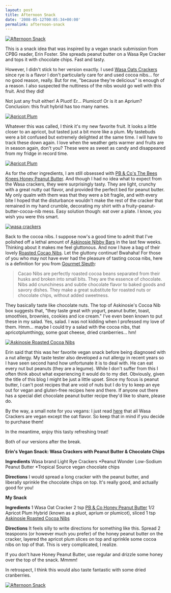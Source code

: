 ```yaml
---
layout: post
title: Afternoon Snack
date: '2008-05-12T00:05:34+00:00'
permalink: afternoon-snack
---
```

<a href="http://www.flickr.com/photos/kstar810/2479176778/in/set-72157604972232191/"><img src="http://farm4.static.flickr.com/3259/2479176778_b8e5c05006.jpg?v=0" alt="Afternoon Snack" /></a>

This is a snack idea that was inspired by a vegan snack submission from CPBG reader, Erin Foster. She spreads peanut butter on a Wasa Rye Cracker and tops it with chocolate chips. Fast and tasty.

However, I didn't stick to her version exactly. I used <a href="http://us.wasa.com/wasa/smpage.fwx?page=595&group=1137&product=1142&main=products">Wasa Oats Crackers</a> since rye is a flavor I don't particularly care for and used cocoa nibs... for no good reason, really. But for me, "because they're delicious" is enough of a reason. I also suspected the nuttiness of the nibs would go well with this fruit. And they did!

Not just any fruit either! A Pluot! Er... Plumicot! Or is it an Aprium? Conclusion: this fruit hybrid has too many names.

<a href="http://farm4.static.flickr.com/3192/2479175622_ea1307d77c.jpg?v=0"><img src="http://farm4.static.flickr.com/3192/2479175622_ea1307d77c.jpg?v=0" alt="Apricot Plum" /></a>

Whatever this was called, I think it's my new favorite fruit. It looks a little closer to an apricot, but tasted just a bit more like a plum. My tastebuds were a bit confused but extremely delighted at the same time. I will have to track these down again. I love when the weather gets warmer and fruits are in season again, don't you? These were as sweet as candy and disappeared from my fridge in record time. 

<a href="http://www.flickr.com/photos/kstar810/2478363469/in/set-72157604972232191/"><img src="http://farm3.static.flickr.com/2155/2478363469_cb80863154.jpg?v=0" alt="Apricot Plum" /></a>

As for the other ingredients, I am still obsessed with <a href="http://www.ilovepeanutbutter.com/detail_17010007__4.html">PB & Co's The Bees Knees Honey Peanut Butter</a>. And though I had no idea what to expect from the Wasa crackers, they were surprisingly tasty. They are light, crunchy with a great nutty oat flavor, and provided the perfect bed for peanut butter. My only qualm with them was that they were a bit fragile, and with every bite I hoped that the disturbance wouldn't make the rest of the cracker that remained in my hand crumble, decorating my shirt with a fruity-peanut-butter-cocoa-nib mess. Easy solution though: eat over a plate. I know, you wish you were this smart.

<a href="http://www.flickr.com/photos/kstar810/2478362685/in/set-72157604972232191/"><img src="http://farm4.static.flickr.com/3257/2478362685_d2000db58f.jpg?v=0" alt="wasa crackers" /></a>

Back to the cocoa nibs. I suppose now's a good time to admit that I've polished off a lethal amount of <a href="https://www.askinosie.com/c-1-chocolate-bars.aspx">Askinosie Nibby Bars</a> in the last few weeks. Thinking about it makes me feel gluttonous. And now I have a bag of their lovely <a href="https://www.askinosie.com/c-2-cocoa-nibs.aspx">Roasted Cocao Nibs</a>. Let the gluttony continue! Bwahaha! For those of you who may not have ever had the pleasure of tasting cocoa nibs, here is a definition for you from <a href="http://www.gourmetsleuth.com/equivalents_substitutions.asp?index=C&tid=1990">Gourmet Sleuth</a>:



<blockquote>Cacao Nibs are perfectly roasted cocoa beans separated from their husks and broken into small bits. They are the essence of chocolate. Nibs add crunchiness and subtle chocolate flavor to baked goods and savory dishes. They make a great substitute for roasted nuts or chocolate chips, without added sweetness.</blockquote>



They basically taste like chocolate nuts. The top of Askinosie's Cocoa Nib box suggests that, "they taste great with yogurt, peanut butter, toast, smoothies, brownies, cookies and ice cream." I've even been known to put these in my salad. Yes, salad. I was not kidding when I professed my love of them. Hmm... maybe I could try a salad with the cocoa nibs, that apricotplumthingy, some goat cheese, dried cranberries... hm!

<a href="http://www.flickr.com/photos/kstar810/2479177526/in/set-72157604972232191/"><img src="http://farm4.static.flickr.com/3191/2479177526_1fa9460f82.jpg?v=0" alt="Askinosie Roasted Cocoa Nibs" /></a>

Erin said that this was her favorite vegan snack before being diagnosed with a nut allergy. My taste tester also developed a nut allergy in recent years so I have seen second hand how unfortunate it is to deal with. He can eat every nut but peanuts (they are a legume). While I don't suffer from this I often think about what experiencing it would do to my diet. Obviously, given the title of this blog I might be just a little upset. Since my focus is peanut butter, I can't post recipes that are void of nuts but I do try to keep an eye out for vegan and gluten-free recipes here and there. If anyone out there has a special diet chocolate peanut butter recipe they'd like to share, please do.

By the way, a small note for you vegans: I just read <a href="http://www.godairyfree.org/Product-Reviews/Snacks/Wasa-Hearty-Rye-Crispbread-Vegan.html">here</a> that all Wasa Crackers are vegan except the oat flavor. So keep that in mind if you decide to purchase them!

In the meantime, enjoy this tasty refreshing treat!

Both of our versions after the break.

<!--more-->

<strong>Erin's Vegan Snack:
Wasa Crackers with Peanut Butter & Chocolate Chips</strong>

<strong>Ingredients</strong>
Wasa brand Light Rye Crackers
*Peanut Wonder Low-Sodium Peanut Butter
*Tropical Source vegan chocolate chips

<strong>Directions</strong>
I would spread a long cracker with the peanut butter, and liberally sprinkle the chocolate chips on top. It's really good, and actually good for you!

<strong>My Snack</strong>

<strong>Ingredients</strong>
1 Wasa Oat Cracker
2 tsp <a href="http://www.ilovepeanutbutter.com/detail_17010007__4.html">PB & Co Honey Peanut Butter</a>
1/2 Apricot Plum Hybrid (known as a pluot, aprium or plumicot), sliced
1 tsp <a href="https://www.askinosie.com/c-2-cocoa-nibs.aspx">Askinosie Roasted Cocoa Nibs</a>

<strong>Directions</strong>
It feels silly to write directions for something like this. Spread 2 teaspoons (or however much you prefer) of the honey peanut butter on the cracker, layered the apricot plum slices on top and sprinkle some cocoa nibs on top of that. This is very complicated, I realize.

If you don't have Honey Peanut Butter, use regular and drizzle some honey over the top of the snack. Mmmm!

In retrospect, I think this would also taste fantastic with some dried cranberries.

<a href="http://www.flickr.com/photos/kstar810/2479176178/in/set-72157604972232191/"><img src="http://farm3.static.flickr.com/2152/2479176178_33c568f5ee.jpg?v=0" alt="Afternoon Snack" /></a>
